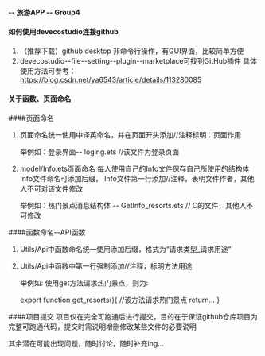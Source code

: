 #### -- 旅游APP -- Group4

#### 如何使用devecostudio连接github
1. （推荐下载）github desktop
   非命令行操作，有GUI界面，比较简单方便
3. devecostudio--file--setting--plugin--marketplace可找到GitHub插件
   具体使用方法可参考： https://blog.csdn.net/ya6543/article/details/113280085

 #### 关于函数、页面命名

 ####页面命名
 1. 页面命名统一使用中译英命名，并在页面开头添加//注释标明：页面作用

    举例如：登录界面-- loging.ets
             //该文件为登录页面

2. model/Info.ets页面命名
每人使用自己的Info文件保存自己所使用的结构体
Info文件命名可添加后缀，
Info文件第一行添加//注释，表明文件作者，其他人不可对该文件修改

   举例如：热门景点消息结构体 -- GetInfo_resorts.ets
      // C的文件，其他人不可修改

####函数命名--API函数
1. Utils/Api中函数命名统一使用添加后缀，格式为“请求类型_请求用途”
2. Utils/Api中函数中第一行强制添加//注释，标明方法用途
   
   举例如: 使用get方法请求热门景点，则为:
   
   export function get_resorts(){
   //该方法请求热门景点
     return...
   }



####项目提交
项目仅在完全可跑通后进行提交，目的在于保证github仓库项目为完整可跑通代码，提交时需说明增删修改某些文件的必要说明

其余潜在可能出现问题，随时讨论，随时补充ing...
